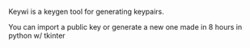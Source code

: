 Keywi is a keygen tool for generating keypairs. 

You can import a public key or generate a new one
made in 8 hours in python w/ tkinter
